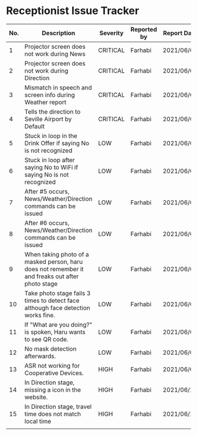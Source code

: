 # Receptionist Issue Tracker


| No. | Description                                                                                      | Severity | Reported by | Report Date | Latest Date Observed | Using Simulator | Fixed | Fixed by | Tested By | Test Date  | Status    |
| --- | ------------------------------------------------------------------------------------------------ | -------- | ----------- | ----------- | -------------------- | --------------- | ----- | -------- | --------- | ---------- | --------- |
| 1   | Projector screen does not work during News                                                       | CRITICAL | Farhabi     | 2021/06/03  | 2021/06/03           | o               | o     | Farhabi  | Farhabi   | 2021/06/07 | COMPLETED |
| 2   | Projector screen does not work during Direction                                                  | CRITICAL | Farhabi     | 2021/06/03  | 2021/06/03           | o               | o     | Farhabi  | Farhabi   | 2021/06/07 | COMPLETED |
| 3   | Mismatch in speech and screen info during Weather report                                         | CRITICAL | Farhabi     | 2021/06/03  | 2021/06/03           | o               | o     | Levko    | Farhabi   | 2020/06/11 | COMPLETED |
| 4   | Tells the direction to Seville Airport by Default                                                | CRITICAL | Farhabi     | 2021/06/03  | 2021/06/03           | o               | o     | Levko    | Farhabi   | 2020/06/11 | COMPLETED |
| 5   | Stuck in loop in the Drink Offer if saying No is not recognized                                  | LOW      | Farhabi     | 2021/06/03  | 2021/06/03           | o               | x     |          |           |            |           |
| 6   | Stuck in loop after saying No to WiFi if saying No is not recognized                             | LOW      | Farhabi     | 2021/06/03  | 2021/06/03           | o               | x     |          |           |            |           |
| 7   | After #5 occurs, News/Weather/Direction commands can be issued                                   | LOW      | Farhabi     | 2021/06/03  | 2021/06/03           | o               | x     |          |           |            |           |
| 8   | After #6 occurs, News/Weather/Direction commands can be issued                                   | LOW      | Farhabi     | 2021/06/03  | 2021/06/03           | o               | x     |          |           |            |           |
| 9   | When taking photo of a masked person, haru does not remember it and freaks out after photo stage | LOW      | Farhabi     | 2021/06/04  | 2021/06/04           | o               | x     |          |           |            |           |
| 10  | Take photo stage fails 3 times to detect face although face detection works fine.                | LOW      | Farhabi     | 2021/06/04  | 2021/06/04           | o               | o     | Farhabi  | Farhabi   | 2021/06/07 | COMPLETED |
| 11  | If "What are you doing?" is spoken, Haru wants to see QR code.                                   | LOW      | Farhabi     | 2021/06/04  | 2021/06/04           | o               | x     |          |           |            |           |
| 12  | No mask detection afterwards.                                                                    | LOW      | Farhabi     | 2021/06/04  | 2021/06/11           | o               | x     |          |           |            |           |
| 13  | ASR not working for Cooperative Devices.                                                         | HIGH     | Farhabi     | 2021/06/04  | 2021/06/11           | o               | x     |          |           |            |           |
| 14  | In Direction stage, missing a icon in the website.                                               | HIGH     | Farhabi     | 2021/06/11  | 2021/06/11           | o               | x     |          |           |            |           |
| 15  | In Direction stage, travel time does not match local time                                        | HIGH     | Farhabi     | 2021/06/11  | 2021/06/11           | o               | x     |          |           |            |           |
|     |                                                                                                  |          |             |             |                      |                 |       |          |           |            |           |
